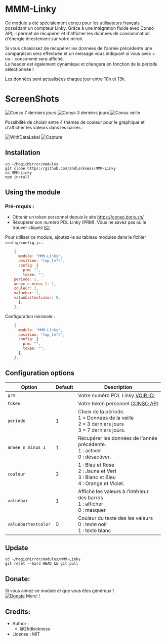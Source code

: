 # MMM-Linky

Ce module a été spécialement conçu pour les utilisateurs français possédant un compteur Linky. 
Grâce à une intégration fluide avec Conso API, il permet de récupérer et d'afficher les données de consommation d'énergie directement sur votre miroir.

Si vous choisissez de récupérer les données de l'année précédente une comparaison sera effectuée et un message vous indiquant si vous avec + ou - consommé sera affiché.
<br>Le header est également dynamique et changera en fonction de la période sélectionnée !

Les données sont actualisées chaque jour entre 10h et 13h.

# ScreenShots

![Conso 7 derniers jours](https://github.com/user-attachments/assets/055eef27-43bb-478c-a2cb-16a451bac5b4)
![Conso 3 derniers jours](https://github.com/user-attachments/assets/6dacfd38-d78e-4cb3-be22-be8aec980729)
![Conso veille](https://github.com/user-attachments/assets/6e965953-0c5d-466e-accd-40d09ae3ab71)

Possibilité de choisir entre 4 thèmes de couleur pour le graphique et d'afficher les valeurs dans les barres :

![WithDataLabel](https://github.com/user-attachments/assets/a4196ed6-2289-487d-a4dc-aee6fb35ff06)
![Capture](https://github.com/user-attachments/assets/52c76634-4543-41e0-be96-27326745fa3d)


## Installation
```
cd ~/MagicMirror/modules
git clone https://github.com/2hdlockness/MMM-Linky
cd MMM-Linky
npm install
```
## Using the module

### Pré-requis :
- Obtenir un token personnel depuis le site https://conso.boris.sh/
- Récupérer son numéro PDL Linky (PRM). Vous ne savez pas où le trouver cliquez [ICI](https://www.enedis.fr/faq/compteur-linky/ou-trouver-le-numero-point-de-livraison-pdl-du-compteur-linky)

Pour utiliser ce module, ajoutez-le au tableau modules dans le fichier `config/config.js` :


```js
    {
      module: "MMM-Linky",
      position: "top_left",
      config: {
        prm: "",
        token: "",
	periode: 1,
	annee_n_minus_1: 1,
	couleur: 3,
	valuebar: 1,
	valuebartextcolor: 0,
      },
    },
```

Configuration minimale :

```js
    {
      module: "MMM-Linky",
      position: "top_left",
      config: {
        prm: "",
        token: "",
      },
    },
```

## Configuration options

Option|Default|Description
------|------|-----------
`prm`||Votre numéro PDL Linky [VOIR ICI](https://www.enedis.fr/faq/compteur-linky/ou-trouver-le-numero-point-de-livraison-pdl-du-compteur-linky)
`token`||Votre token personnel  [CONSO API](https://conso.boris.sh/)
`periode`|1|Choix de la période.<br>1 = Données de la veille<br>2 = 3 derniers jours<br>3 = 7 derniers jours.
`annee_n_minus_1`|1|Récupérer les données de l'année précédente.<br>1 : activer<br>0 : désactiver.
`couleur`|3| 1 : Bleu et Rose<br>2 : Jaune et Vert<br>3 : Blanc et Bleu<br>4 : Orange et Violet.
`valuebar`|1|Affiche les valeurs à l'intérieur des barres<br>1 : afficher<br> 0 : masquer
`valuebartextcolor`|0|Couleur du texte des les valeurs<br> 0 : texte noir<br> 1 : texte blanc
## Update
```
cd ~/MagicMirror/modules/MMM-Linky
git reset --hard HEAD && git pull
```

## Donate:
Si vous aimez ce module et que vous êtes généreux !<br>
[![Donate](https://img.shields.io/badge/Donate-PayPal-green.svg)](https://www.paypal.com/donate?hosted_button_id=DQW6PLJLDDB8L)
Merci !

## Credits:
- Author :
  - @2hdlockness
- License : MIT
